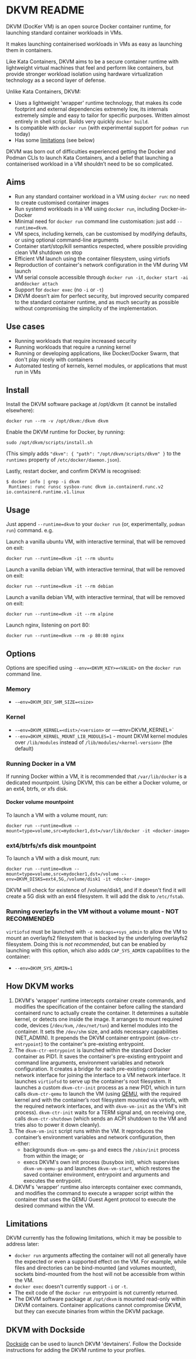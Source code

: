 # DKVM README

DKVM (DocKer VM) is an open source Docker container runtime, for launching standard container workloads in VMs.

It makes launching containerised workloads in VMs as easy as launching them in containers.

Like Kata Containers, DKVM aims to be a secure container runtime with lightweight virtual machines that feel and perform like containers, but provide stronger workload isolation using hardware virtualization technology as a second layer of defense.

Unlike Kata Containers, DKVM:
- Uses a lightweight 'wrapper' runtime technology, that makes its code footprint and external dependencies extremely low, its internals extremely simple and easy to tailor for specific purposes. Written almost entirely in shell script. Builds very quickly `docker build`.
- Is compatible with `docker run` (with experimental support for `podman run` today)
- Has some [limitations](#limitations) (see below)

DKVM was born out of difficulties experienced getting the Docker and Podman CLIs to launch Kata Containers, and a belief that launching a containerised workload in a VM shouldn’t need to be so complicated.

## Aims

- Run any standard container workload in a VM using `docker run`: no need to create customised container images
- Run systemd workloads in a VM using `docker run`, including Docker-in-Docker
- Minimal need for `docker run` command line customisation: just add `--runtime=dkvm`.
- VM specs, including kernels, can be customised by modifying defaults, or using optional command-line arguments
- Container start/stop/kill semantics respected, where possible providing clean VM shutdown on stop
- Efficient VM launch using the container filesystem, using virtiofs
- Reproduction of container's network configuration in the VM during VM launch
- VM serial console accessible through `docker run -it`, `docker start -ai` and`docker attach`
- Support for `docker exec` (no `-i` or `-t`)
- DKVM doesn’t aim for perfect security, but improved security compared to the standard container runtime, and as much security as possible without compromising the simplicity of the implementation.

## Use cases

- Running workloads that require increased security
- Running workloads that require a running kernel
- Running or developing applications, like Docker/Docker Swarm, that don't play nicely with containers
- Automated testing of kernels, kernel modules, or applications that must run in VMs

## Install

Install the DKVM software package at /opt/dkvm (it cannot be installed elsewhere):

```
docker run --rm -v /opt/dkvm:/dkvm dkvm
```

Enable the DKVM runtime for Docker, by running:

```console
sudo /opt/dkvm/scripts/install.sh
```

(This simply adds `"dkvm": { "path": "/opt/dkvm/scripts/dkvm" }` to the `runtimes` property of `/etc/docker/daemon.json`).

Lastly, restart docker, and confirm DKVM is recognised:

```console
$ docker info | grep -i dkvm
 Runtimes: runc runsc sysbox-runc dkvm io.containerd.runc.v2 io.containerd.runtime.v1.linux
```

## Usage

Just append `--runtime=dkvm` to your `docker run` (or, experimentally, `podman run`) command. e.g.

Launch a vanilla ubuntu VM, with interactive terminal, that will be removed on exit:

```
docker run --runtime=dkvm -it --rm ubuntu
```

Launch a vanilla debian VM, with interactive terminal, that will be removed on exit:

```
docker run --runtime=dkvm -it --rm debian
```

Launch a vanilla debian VM, with interactive terminal, that will be removed on exit:

```
docker run --runtime=dkvm -it --rm alpine
```

Launch nginx, listening on port 80:

```
docker run --runtime=dkvm --rm -p 80:80 nginx
```

## Options

Options are specified using `--env=<DKVM_KEY>=<VALUE>` on the `docker run`
command line.

### Memory

- `-—env=DKVM_DEV_SHM_SIZE=<size>`

### Kernel

- `-—env=DKVM_KERNEL=<dist>/<version>` or -—env=DKVM_KERNEL=<dist>`
- `--env=DKVM_KERNEL_MOUNT_LIB_MODULES=1` - mount DKVM kernel modules over `/lib/modules` instead of `/lib/modules/<kernel-version>` (the default)

### Running Docker in a VM

If running Docker within a VM, it is recommended that `/var/lib/docker` is a dedicated mountpoint. Using DKVM, this can be either a Docker volume, or an ext4, btrfs, or xfs disk.

#### Docker volume mountpoint

To launch a VM with a volume mount, run:

```
docker run --runtime=dkvm --mount=type=volume,src=mydocker1,dst=/var/lib/docker -it <docker-image>
```

### ext4/btrfs/xfs disk mountpoint

To launch a VM with a disk mount, run:

```
docker run --runtime=dkvm --mount=type=volume,src=mydocker1,dst=/volume --env=DKVM_DISKS=ext4,5G,/volume/disk1 -it <docker-image>
```

DKVM will check for existence of /volume/disk1, and if it doesn't find it will create a 5G disk with an ext4 filesystem. It will add the disk to `/etc/fstab`.

### Running overlayfs in the VM without a volume mount - NOT RECOMMENDED

`virtiofsd` must be launched with `-o modcaps=+sys_admin` to allow the VM to mount an overlayfs2 filesystem that is backed by the underlying overlayfs2 filesystem. Doing this is _not recommended_, but can be enabled by launching with this option, which also adds `CAP_SYS_ADMIN` capabilities to the container:

- `--env=DKVM_SYS_ADMIN=1`

## How DKVM works

1. DKVM's 'wrapper' runtime intercepts container create commands, and modifies the specification of the container before calling the standard containerd runc to actually create the container. It determines a suitable kernel, or detects one inside the image. It arranges to mount required code, devices (`/dev/kvm`, `/dev/net/tun`) and kernel modules into the container. It sets the `/dev/shm` size, and adds necessary capabilities (NET_ADMIN). It prepends the DKVM container entrypoint (`dkvm-ctr-entrypoint`) to the container's pre-existing entrypoint.
2. The `dkvm-ctr-entrypoint` is launched within the standard Docker container as PID1. It saves the container's pre-existing entrypoint and command line arguments, environment variables and network configuration. It creates a bridge for each pre-existing container network interface for joining the interface to a VM network interface. It launches `virtiofsd` to serve up the container's root filesystem. It launches a custom `dkvm-ctr-init` process as a new PID1, which in turn calls `dkvm-ctr-qemu` to launch the VM (using [QEMU](https://www.qemu.org/), with the required kernel and with the container’s root filesystem mounted via virtiofs, with the required network interfaces, and with `dkvm-vm-init` as the VM's init process). `dkvm-ctr-init` waits for a TERM signal and, on receiving one, calls `dkvm-ctr-shutdown` (which sends an ACPI shutdown to the VM and tries also to power it down cleanly).
3. The `dkvm-vm-init` script runs within the VM. It reproduces the container’s environment variables and network configuration, then either:
   - backgrounds `dkvm-vm-qemu-ga` and execs the `/sbin/init` process from within the image; or
   - execs DKVM's own init process (busybox init), which supervises `dkvm-vm-qemu-ga` and launches `dkvm-vm-start`, which restores the saved container environment, entrypoint and arguments and executes the entrypoint.
4. DKVM's 'wrapper' runtime also intercepts container exec commands, and modifies the command to execute a wrapper script within the container that uses the QEMU Guest Agent protocol to execute the desired command within the VM.

## Limitations

DKVM currently has the following limitations, which it may be possible to address later:

- `docker run` arguments affecting the container will not all generally have the expected or even a supported effect on the VM. For example, while files and directories can be bind-mounted (and volumes mounted), sockets bind-mounted from the host will not be accessible from within the VM.
- `docker exec` doesn't currently support `-i` or `-t`.
- The exit code of the `docker run` entrypoint is not currently returned.
- The DKVM software package at `/opt/dkvm` is mounted read-only within DKVM containers. Container applications cannot compromise DKVM, but they can execute binaries from within the DKVM package.

## DKVM with Dockside

[Dockside](https://dockside.io/) can be used to launch DKVM 'devtainers'. Follow the Dockside instructions for adding the DKVM runtime to your profiles.
